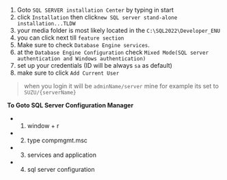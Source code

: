 1. Goto `SQL SERVER installation Center` by typing in start 
2. click `Installation` then click`new SQL server stand-alone installation...TLDW`
3. your media folder is most likely located in the `C:\SQL2022\Developer_ENU`
4. you can click next till `feature section` 
5. Make sure to check `Database Engine services`.
6. at the `Database Engine Configuration` check `Mixed Mode(SQL server authentication and Windows authentication)`
7. set up your credentials (ID will be always `sa` as default)
8. make sure to click `Add Current User`

>when you login it will be
`adminName/server` mine for example its set to `SUZU/{serverName}` 

**To Goto SQL Server Configuration Manager**
- 1. window + r 
- 2. type compmgmt.msc
- 3. services and application 
- 4. sql server configuration

